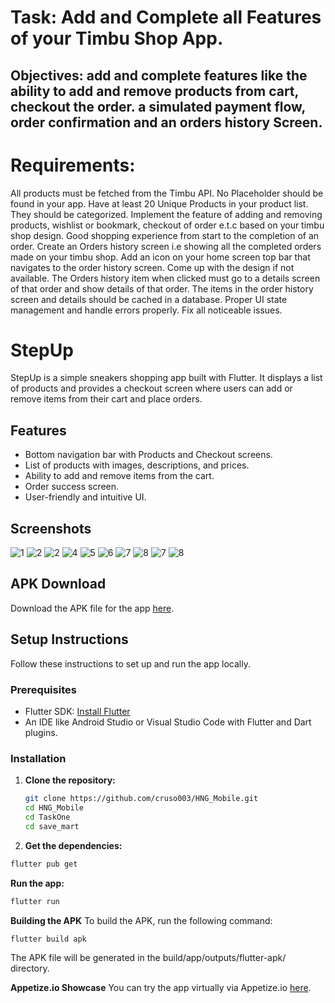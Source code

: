 # Task: Add and Complete all Features of your Timbu Shop App.

## Objectives: add and complete features like the ability to add and remove products from cart, checkout the order. a simulated payment flow, order confirmation and an orders history Screen.

# Requirements:
All products must be fetched from the Timbu API. No Placeholder should be found in your app.
Have at least 20 Unique Products in your product list. They should be categorized.
Implement the feature of adding and removing products, wishlist or bookmark, checkout of order e.t.c based on your timbu shop design.
Good shopping experience from start to the completion of an order.
Create an Orders history screen i.e showing all the completed orders made on your timbu shop. Add an icon on your home screen top bar that navigates to the order history screen. Come up with the design if not available.
The Orders history item when clicked must go to a details screen of that order and show details of that order.
The items in the order history screen and details should be cached in a database.
Proper UI state management and handle errors properly.
Fix all noticeable issues.

# StepUp
StepUp is a simple sneakers shopping app built with Flutter. It displays a list of products and provides a checkout screen where users can add or remove items from their cart and place orders.

## Features

- Bottom navigation bar with Products and Checkout screens.
- List of products with images, descriptions, and prices.
- Ability to add and remove items from the cart.
- Order success screen.
- User-friendly and intuitive UI.

## Screenshots

![1](screenshots/ss1.png)
![2](screenshots/ss2png)
![2](screenshots/ss3.png)
![4](screenshots/ss4.png)
![5](screenshots/ss5.png)
![6](screenshots/ss6png)
![7](screenshots/ss7.png)
![8](screenshots/ss8.png)
![7](screenshots/ss9.png)
![8](screenshots/ss10.png)

## APK Download

Download the APK file for the app [here](https://www.upload-apk.com/en/Jzd1p8ouFKtCw6B).

## Setup Instructions

Follow these instructions to set up and run the app locally.

### Prerequisites

- Flutter SDK: [Install Flutter](https://flutter.dev/docs/get-started/install)
- An IDE like Android Studio or Visual Studio Code with Flutter and Dart plugins.

### Installation

1. **Clone the repository:**

   ```bash
   git clone https://github.com/cruso003/HNG_Mobile.git
   cd HNG_Mobile
   cd TaskOne
   cd save_mart
   ```
2. **Get the dependencies:**

```bash
flutter pub get
```
**Run the app:**

```bash
flutter run
```
**Building the APK**
To build the APK, run the following command:

```bash
flutter build apk
```
The APK file will be generated in the build/app/outputs/flutter-apk/ directory.

**Appetize.io Showcase**
You can try the app virtually via Appetize.io [here](https://appetize.io/app/b_o5rgogftwbwus5sbhz4f4gdbca).